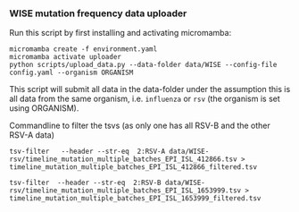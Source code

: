 ### WISE mutation frequency data uploader

Run this script by first installing and activating micromamba:

```
micromamba create -f environment.yaml
micromamba activate uploader
python scripts/upload_data.py --data-folder data/WISE --config-file config.yaml --organism ORGANISM
```

This script will submit all data in the data-folder under the assumption this is all data from the same organism, i.e. `influenza` or `rsv` (the organism is set using ORGANISM).


Commandline to filter the tsvs (as only one has all RSV-B and the other RSV-A data)
```
tsv-filter   --header --str-eq  2:RSV-A data/WISE-rsv/timeline_mutation_multiple_batches_EPI_ISL_412866.tsv > timeline_mutation_multiple_batches_EPI_ISL_412866_filtered.tsv

tsv-filter  --header --str-eq  2:RSV-B data/WISE-rsv/timeline_mutation_multiple_batches_EPI_ISL_1653999.tsv > timeline_mutation_multiple_batches_EPI_ISL_1653999_filtered.tsv
```